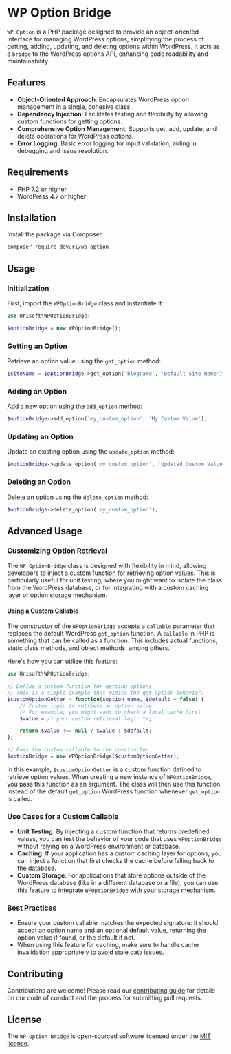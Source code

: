 # WP Option Bridge

`WP Option` is a PHP package designed to provide an object-oriented interface for managing WordPress options, simplifying the process of getting, adding, updating, and deleting options within WordPress. It acts as a `bridge` to the WordPress options API, enhancing code readability and maintainability.

## Features

- **Object-Oriented Approach**: Encapsulates WordPress option management in a single, cohesive class.
- **Dependency Injection**: Facilitates testing and flexibility by allowing custom functions for getting options.
- **Comprehensive Option Management**: Supports get, add, update, and delete operations for WordPress options.
- **Error Logging**: Basic error logging for input validation, aiding in debugging and issue resolution.

## Requirements

- PHP 7.2 or higher
- WordPress 4.7 or higher

## Installation

Install the package via Composer:

```bash
composer require devuri/wp-option
```

## Usage

### Initialization

First, import the `WPOptionBridge` class and instantiate it:

```php
use Urisoft\WPOptionBridge;

$optionBridge = new WPOptionBridge();
```

### Getting an Option

Retrieve an option value using the `get_option` method:

```php
$siteName = $optionBridge->get_option('blogname', 'Default Site Name');
```

### Adding an Option

Add a new option using the `add_option` method:

```php
$optionBridge->add_option('my_custom_option', 'My Custom Value');
```

### Updating an Option

Update an existing option using the `update_option` method:

```php
$optionBridge->update_option('my_custom_option', 'Updated Custom Value');
```

### Deleting an Option

Delete an option using the `delete_option` method:

```php
$optionBridge->delete_option('my_custom_option');
```

## Advanced Usage

### Customizing Option Retrieval

The `WP_OptionBridge` class is designed with flexibility in mind, allowing developers to inject a custom function for retrieving option values. This is particularly useful for unit testing, where you might want to isolate the class from the WordPress database, or for integrating with a custom caching layer or option storage mechanism.

#### Using a Custom Callable

The constructor of the `WPOptionBridge` accepts a `callable` parameter that replaces the default WordPress `get_option` function. A `callable` in PHP is something that can be called as a function. This includes actual functions, static class methods, and object methods, among others.

Here's how you can utilize this feature:

```php
use Urisoft\WPOptionBridge;

// Define a custom function for getting options.
// This is a simple example that mimics the get_option behavior.
$customOptionGetter = function($option_name, $default = false) {
    // Custom logic to retrieve an option value
    // For example, you might want to check a local cache first
    $value = /* your custom retrieval logic */;

    return $value !== null ? $value : $default;
};

// Pass the custom callable to the constructor.
$optionBridge = new WPOptionBridge($customOptionGetter);
```

In this example, `$customOptionGetter` is a custom function defined to retrieve option values. When creating a new instance of `WPOptionBridge`, you pass this function as an argument. The class will then use this function instead of the default `get_option` WordPress function whenever `get_option` is called.

### Use Cases for a Custom Callable

- **Unit Testing**: By injecting a custom function that returns predefined values, you can test the behavior of your code that uses `WPOptionBridge` without relying on a WordPress environment or database.
- **Caching**: If your application has a custom caching layer for options, you can inject a function that first checks the cache before falling back to the database.
- **Custom Storage**: For applications that store options outside of the WordPress database (like in a different database or a file), you can use this feature to integrate `WPOptionBridge` with your storage mechanism.

### Best Practices

- Ensure your custom callable matches the expected signature: it should accept an option name and an optional default value, returning the option value if found, or the default if not.
- When using this feature for caching, make sure to handle cache invalidation appropriately to avoid stale data issues.

## Contributing

Contributions are welcome! Please read our [contributing guide](CONTRIBUTING.md) for details on our code of conduct and the process for submitting pull requests.

## License

The `WP Option Bridge` is open-sourced software licensed under the [MIT license](LICENSE.md).

